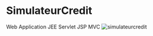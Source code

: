 # SimulateurCredit
Web Application JEE Servlet JSP MVC
![simulateurcredit](https://user-images.githubusercontent.com/28930742/35186193-36d451d8-fdde-11e7-97fd-0d27a2da7acd.png)
